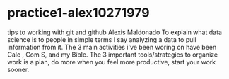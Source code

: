 # practice1-alex10271979
tips to working with git and github
Alexis Maldonado
To explain what data science is to people in simple terms I say analyzing a data to pull information from it.
The 3 main activities i've been woring on have been Calc , Com S, and my Bible.
The 3 important tools/strategies to organize work is a plan, do more when you feel more productive, start your work sooner.
